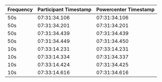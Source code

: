| Frequency | Participant Timestamp | Powercenter Timestamp |
| --------- | -----------  | ----------- |
| 50s | 07:31:34.106 | 07:31:34.106 |
| 50s | 07:31:34.201 | 07:31:34.201 |
| 50s | 07:31:34.439 | 07:31:34.439 |
| 50s | 07:31:34.449 | 07:31:34.450 |
| 10s | 07:33:14.231 | 07:33:14.231 |
| 10s | 07:33:14.334 | 07:31:34.337 |
| 10s | 07:33:14.424 | 07:31:34.425 |
| 10s | 07:33:14.616 | 07:31:34.616 |